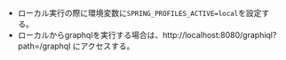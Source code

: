 - ローカル実行の際に環境変数に`SPRING_PROFILES_ACTIVE=local`を設定する。
- ローカルからgraphqlを実行する場合は、http://localhost:8080/graphiql?path=/graphql にアクセスする。